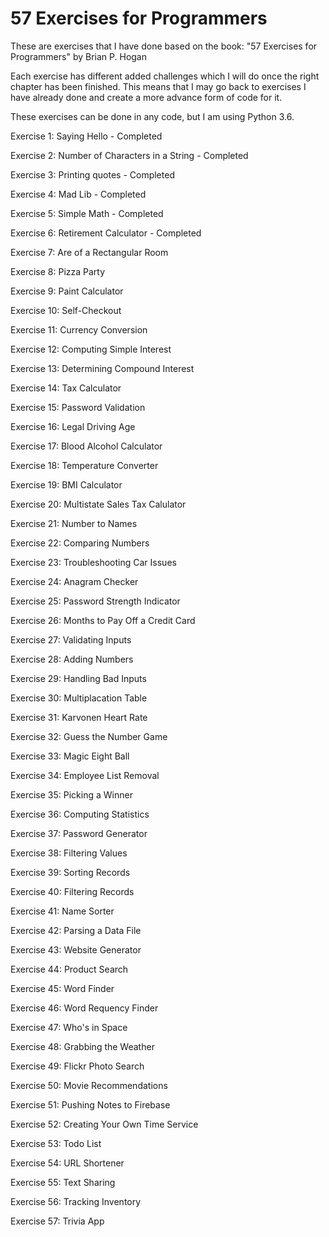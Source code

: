 # 57 Exercises for Programmers

These are exercises that I have done based on the book:
"57 Exercises for Programmers" by Brian P. Hogan

Each exercise has different added challenges which I will do once the right chapter has been finished. This means that I may go back to exercises I have already done and create a more advance form of code for it.

These exercises can be done in any code, but I am using Python 3.6.

Exercise 1: Saying Hello - Completed

Exercise 2: Number of Characters in a String - Completed

Exercise 3: Printing quotes - Completed

Exercise 4: Mad Lib - Completed

Exercise 5: Simple Math - Completed

Exercise 6: Retirement Calculator - Completed

Exercise 7:
Are of a Rectangular Room

Exercise 8:
Pizza Party

Exercise 9:
Paint Calculator

Exercise 10:
Self-Checkout

Exercise 11:
Currency Conversion

Exercise 12:
Computing Simple Interest

Exercise 13:
Determining Compound Interest

Exercise 14:
Tax Calculator

Exercise 15:
Password Validation

Exercise 16:
Legal Driving Age

Exercise 17:
Blood Alcohol Calculator

Exercise 18:
Temperature Converter

Exercise 19:
BMI Calculator

Exercise 20:
Multistate Sales Tax Calulator

Exercise 21:
Number to Names

Exercise 22:
Comparing Numbers

Exercise 23:
Troubleshooting Car Issues

Exercise 24:
Anagram Checker

Exercise 25:
Password Strength Indicator

Exercise 26: 
Months to Pay Off a Credit Card

Exercise 27:
Validating Inputs

Exercise 28:
Adding Numbers

Exercise 29:
Handling Bad Inputs

Exercise 30:
Multiplacation Table

Exercise 31: 
Karvonen Heart Rate

Exercise 32:
Guess the Number Game

Exercise 33:
Magic Eight Ball

Exercise 34:
Employee List Removal

Exercise 35:
Picking a Winner

Exercise 36:
Computing Statistics

Exercise 37:
Password Generator

Exercise 38:
Filtering Values

Exercise 39:
Sorting Records

Exercise 40:
Filtering Records

Exercise 41:
Name Sorter

Exercise 42:
Parsing a Data File

Exercise 43:
Website Generator

Exercise 44:
Product Search

Exercise 45:
Word Finder

Exercise 46:
Word Requency Finder

Exercise 47:
Who's in Space

Exercise 48:
Grabbing the Weather

Exercise 49:
Flickr Photo Search

Exercise 50:
Movie Recommendations

Exercise 51:
Pushing Notes to Firebase

Exercise 52:
Creating Your Own Time Service

Exercise 53:
Todo List

Exercise 54:
URL Shortener

Exercise 55:
Text Sharing

Exercise 56:
Tracking Inventory

Exercise 57:
Trivia App

